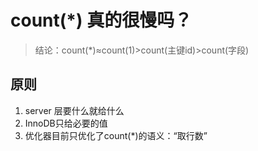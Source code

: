 # count(*) 真的很慢吗？

> 结论：count(*)≈count(1)>count(主键id)>count(字段)

## 原则

1. server 层要什么就给什么  
2. InnoDB只给必要的值
3. 优化器目前只优化了count(*)的语义：“取行数”

